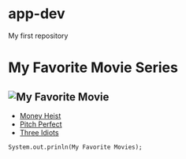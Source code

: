# app-dev
My first repository

# My Favorite Movie Series
![My Favorite Movie](myfavorite.jpeg)
---
- [Money Heist](https://www.imdb.com/title/tt6468322/)
- [Pitch Perfect](https://www.imdb.com/title/tt1981677/?ref_=fn_al_tt_1)
- [Three Idiots](https://www.imdb.com/title/tt1187043/?ref_=nv_sr_srsg_0_tt_8_nm_0_q_three%2520idiots)

`System.out.prinln(My Favorite Movies);`





